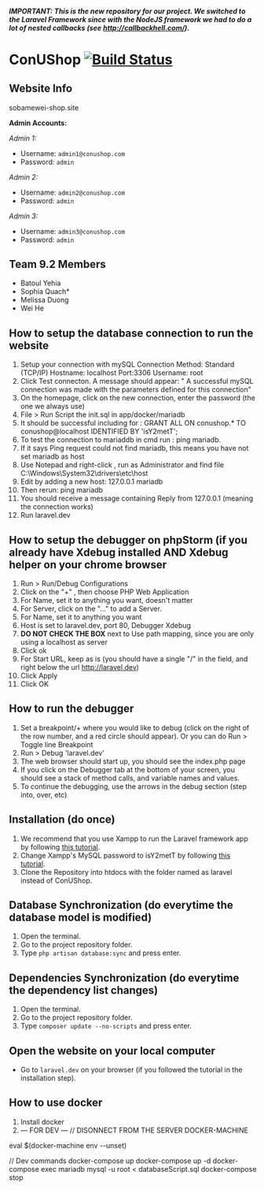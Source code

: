 ##### IMPORTANT: This is the new repository for our project. We switched to the Laravel Framework since with the NodeJS framework we had to do a lot of nested callbacks (see http://callbackhell.com/).

# ConUShop [![Build Status](https://travis-ci.com/z-alex/ConUShop.svg?token=epYMsfdC5GNowz3V2jMd&branch=master)](https://travis-ci.com/z-alex/ConUShop)

## Website Info
sobamewei-shop.site

**Admin Accounts:**

*Admin 1:*
- Username: ```admin1@conushop.com```
- Password: ```admin```

*Admin 2:*
- Username: ```admin2@conushop.com```
- Password: ```admin```

*Admin 3:*
- Username: ```admin3@conushop.com```
- Password: ```admin```

## Team 9.2 Members
- Batoul Yehia
- Sophia Quach*
- Melissa Duong
- Wei He
## How to setup the database connection to run the website
1) Setup your connection with mySQL
  Connection Method: Standard (TCP/IP)
  Hostname: localhost Port:3306
  Username: root
2) Click Test connecton. A message should appear: " A successful mySQL connection was made with the parameters defined for this connection" 
3) On the homepage, click on the new connection, enter the password (the one we always use)
4) File > Run Script the init.sql in app/docker/mariadb
5) It should be successful including for : GRANT ALL ON conushop.* TO conushop@localhost IDENTIFIED BY 'isY2metT';
6) To test the connection to mariaddb in cmd run : 
  ping mariadb. 
7) If it says Ping request could not find mariadb, this means you have not set mariadb  as host
8) Use Notepad and right-click , run as Administrator and find file C:\Windows\System32\drivers\etc\host
9) Edit by adding a new host:
  127.0.0.1    mariadb
10) Then rerun: ping mariadb
11) You should receive a message containing Reply from 127.0.0.1 (meaning the connection works)
12) Run laravel.dev
## How to setup the debugger on phpStorm (if you already have Xdebug installed AND Xdebug helper on your chrome browser
1) Run > Run/Debug Configurations
2) Click on the "+" , then choose PHP Web Application
3) For Name, set it to anything you want, doesn't matter
4) For Server, click on the "..." to add a Server.
5) For Name, set it to anything you want
6) Host is set to laravel.dev, port 80, Debugger Xdebug
7) **DO NOT CHECK THE BOX** next to Use path mapping, since you are only using a localhost as server
8) Click ok
9) For Start URL, keep as is (you should have a single "/" in the field, and right below the url http://laravel.dev)
10) Click Apply
11) Click OK

## How to run the debugger
1) Set a breakpoint/+ where you would like to debug (click on the right of the row number, and a red circle should appear). Or you can do Run > Toggle line Breakpoint 
1) Run > Debug 'laravel.dev'
2) The web browser should start up, you should see the index.php page
3) If you click on the Debugger tab at the bottom of your screen, you should see a stack of method calls, and variable names and values.
4) To continue the debugging, use the arrows in the debug section (step into, over, etc)

## Installation (do once)
1) We recommend that you use Xampp to run the Laravel framework app by following [this tutorial](https://www.codementor.io/magarrent/how-to-install-laravel-5-xampp-windows-du107u9ji).
2) Change Xampp's MySQL password to isY2metT by following [this tutorial](https://www.roodex.com/blog/change-password-phpmyadmin-mysql-xampp/).
3) Clone the Repository into htdocs with the folder named as laravel instead of ConUShop.

## Database Synchronization (do everytime the database model is modified)
1) Open the terminal.
2) Go to the project repository folder.
3) Type ```php artisan database:sync``` and press enter.

## Dependencies Synchronization (do everytime the dependency list changes)
1) Open the terminal.
2) Go to the project repository folder.
3) Type ```composer update --no-scripts``` and press enter.

## Open the website on your local computer
- Go to ```laravel.dev``` on your browser (if you followed the tutorial in the installation step).

## How to use docker
1) Install docker
2) — FOR DEV —
// DISONNECT FROM THE SERVER DOCKER-MACHINE

eval $(docker-machine env --unset)

// Dev commands
docker-compose up
docker-compose up -d
docker-compose exec mariadb mysql -u root < databaseScript.sql
docker-compose stop
